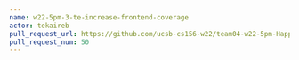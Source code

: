 ```yaml
---
name: w22-5pm-3-te-increase-frontend-coverage
actor: tekaireb
pull_request_url: https://github.com/ucsb-cs156-w22/team04-w22-5pm-HappyCows/pull/50
pull_request_num: 50
---
```


